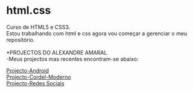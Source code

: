 # html.css
 Curso de HTML5 e CSS3.<br>
 Estou trabalhando com html e css agora vou começar a gerenciar o meu repositório.<br>
<br>
*PROJECTOS DO ALEXANDRE AMARAL <br>
       -Meus projectos mas recentes encontram-se abaixo: 
 
 <a href="https://alexandreamaral27.github.io/projecto-android/site.html">Projecto-Android</a><br>
 <a href=" https://alexandreamaral27.github.io/projeto-cordel-moderno/">Projecto-Cordel-Moderno</a><br>
 <a href="https://alexandreamaral27.github.io/projecto-social/">Projecto-Redes Sociais</a><br>
 
 
